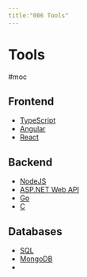 ```yaml
---
title:"006 Tools"
---
```

# Tools
#moc 
## Frontend
- [TypeScript](Notes/TypeScript.md)
- [Angular](Notes/Angular.md)
- [React](React)
## Backend
- [NodeJS](NodeJS)
- [ASP.NET Web API](Notes/ASP.NET%20Web%20API.md)
- [Go](Notes/Go.md)
- [C](Notes/C.md)
## Databases
- [SQL](SQL)
- [MongoDB](MongoDB)
- 
